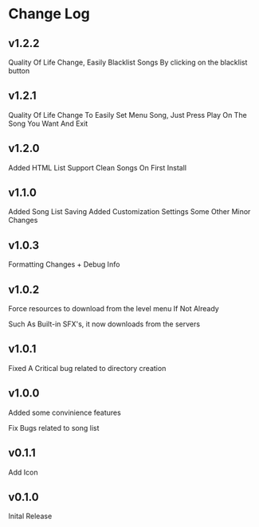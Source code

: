 # Change Log

## v1.2.2
Quality Of Life Change, Easily Blacklist Songs By clicking on the blacklist button

## v1.2.1
Quality Of Life Change To Easily Set Menu Song,
Just Press Play On The Song You Want And Exit

## v1.2.0
Added HTML List Support
Clean Songs On First Install

## v1.1.0
Added Song List Saving
Added Customization Settings
Some Other Minor Changes

## v1.0.3
Formatting Changes + Debug Info

## v1.0.2
Force resources to download from the level menu If Not Already

Such As Built-in SFX's, it now downloads from the servers

## v1.0.1
Fixed A Critical bug related to directory creation

## v1.0.0
Added some convinience features

Fix Bugs related to song list

## v0.1.1
Add Icon

## v0.1.0
Inital Release